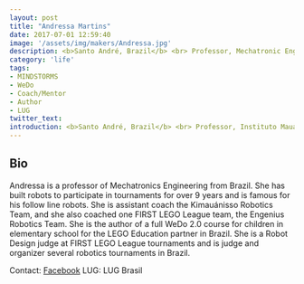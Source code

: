 ```yaml
---
layout: post
title: "Andressa Martins"
date: 2017-07-01 12:59:40
image: '/assets/img/makers/Andressa.jpg'
description: <b>Santo André, Brazil</b> <br> Professor, Mechatronic Engineering
category: 'life'
tags:
- MINDSTORMS
- WeDo
- Coach/Mentor
- Author
- LUG
twitter_text:
introduction: <b>Santo André, Brazil</b> <br> Professor, Instituto Mauá de Tecnologia
---
```




## Bio

Andressa is a professor of Mechatronics Engineering from Brazil. She has built robots to participate in tournaments for over 9 years and is famous for his follow line robots. She is assistant coach the Kimauánisso Robotics Team, and she also coached one FIRST LEGO League team, the Engenius Robotics Team. 
She is the author of a full WeDo 2.0 course for children in elementary school for the LEGO Education partner in Brazil. She is a Robot Design judge at FIRST LEGO League tournaments and is judge and organizer several robotics tournaments in Brazil.


Contact: [Facebook](https://www.facebook.com/andressa.correntemartins)
LUG: LUG Brasil